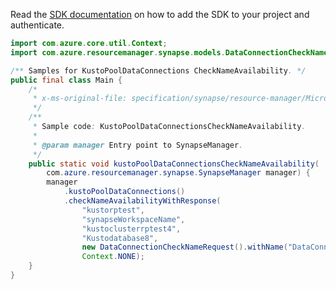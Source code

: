 Read the [SDK documentation](https://github.com/Azure/azure-sdk-for-java/blob/azure-resourcemanager-synapse_1.0.0-beta.4/sdk/synapse/azure-resourcemanager-synapse/README.md) on how to add the SDK to your project and authenticate.

```java
import com.azure.core.util.Context;
import com.azure.resourcemanager.synapse.models.DataConnectionCheckNameRequest;

/** Samples for KustoPoolDataConnections CheckNameAvailability. */
public final class Main {
    /*
     * x-ms-original-file: specification/synapse/resource-manager/Microsoft.Synapse/preview/2021-06-01-preview/examples/KustoPoolDataConnectionsCheckNameAvailability.json
     */
    /**
     * Sample code: KustoPoolDataConnectionsCheckNameAvailability.
     *
     * @param manager Entry point to SynapseManager.
     */
    public static void kustoPoolDataConnectionsCheckNameAvailability(
        com.azure.resourcemanager.synapse.SynapseManager manager) {
        manager
            .kustoPoolDataConnections()
            .checkNameAvailabilityWithResponse(
                "kustorptest",
                "synapseWorkspaceName",
                "kustoclusterrptest4",
                "Kustodatabase8",
                new DataConnectionCheckNameRequest().withName("DataConnections8"),
                Context.NONE);
    }
}
```
